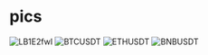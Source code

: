 # pics
![LB1E2fwI](https://user-images.githubusercontent.com/29006948/183974942-76b511cb-df39-4d64-a2c6-6ed2e15f04f9.png)
![BTCUSDT](https://user-images.githubusercontent.com/29006948/184110222-65046919-86ea-4078-a6d4-c309947862a7.png)
![ETHUSDT](https://user-images.githubusercontent.com/29006948/184111135-f6f656a8-7c66-45b4-94b0-d1d8c4295df0.png)
![BNBUSDT](https://user-images.githubusercontent.com/29006948/184112606-06175260-cb65-484c-bf05-b25eafb8e7ca.png)

